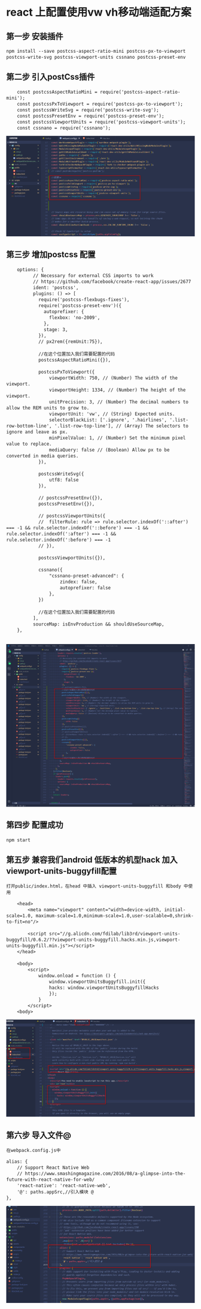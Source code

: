 # react 上配置使用vw vh移动端适配方案

## 第一步 安装插件

    npm install --save postcss-aspect-ratio-mini postcss-px-to-viewport postcss-write-svg postcss-viewport-units cssnano postcss-preset-env

## 第二步 引入postCss插件

```
    const postcssAspectRatioMini = require('postcss-aspect-ratio-mini');
    const postcssPxToViewport = require('postcss-px-to-viewport');
    const postcssWriteSvg = require('postcss-write-svg');
    const postcssPresetEnv = require('postcss-preset-env');
    const postcssViewportUnits = require('postcss-viewport-units');
    const cssnano = require('cssnano');
```

![Brief](../images/10.png)

## 第三步 增加postcss 配置

```
    options: {
          // Necessary for external CSS imports to work
          // https://github.com/facebook/create-react-app/issues/2677
          ident: 'postcss',
          plugins: () => [
            require('postcss-flexbugs-fixes'),
            require('postcss-preset-env')({
              autoprefixer: {
                flexbox: 'no-2009',
              },
              stage: 3,
            }),
            // px2rem({remUnit:75}),

            //在这个位置加入我们需要配置的代码
            postcssAspectRatioMini({}),

            postcssPxToViewport({
                viewportWidth: 750, // (Number) The width of the viewport.
                viewportHeight: 1334, // (Number) The height of the viewport.
                unitPrecision: 3, // (Number) The decimal numbers to allow the REM units to grow to.
                viewportUnit: 'vw', // (String) Expected units.
                selectorBlackList: ['.ignore', '.hairlines', '.list-row-bottom-line', '.list-row-top-line'], // (Array) The selectors to ignore and leave as px.
                minPixelValue: 1, // (Number) Set the minimum pixel value to replace.
                mediaQuery: false // (Boolean) Allow px to be converted in media queries.
            }),

            postcssWriteSvg({
                utf8: false
            }),

            // postcssPresetEnv({}),
            postcssPresetEnv({}),

            // postcssViewportUnits({
            //  filterRule: rule => rule.selector.indexOf('::after') === -1 && rule.selector.indexOf('::before') === -1 && rule.selector.indexOf(':after') === -1 && rule.selector.indexOf(':before') === -1
            // }),

            postcssViewportUnits({}),

            cssnano({
                "cssnano-preset-advanced": {
                    zindex: false,
                    autoprefixer: false
                },
            })

            //在这个位置加入我们需要配置的代码
          ],
          sourceMap: isEnvProduction && shouldUseSourceMap,
    },
    
```
![Brief](../images/11.png)

## 第四步 配置成功

    npm start

## 第五步 兼容我们android 低版本的机型hack 加入viewport-units-buggyfill配置

    打开public/index.html，在head 中插入 viewport-units-buggyfill 和body 中使用

```
    <head>
        <meta name="viewport" content="width=device-width, initial-scale=1.0, maximum-scale=1.0,minimum-scale=1.0,user-scalable=0,shrink-to-fit=no"/>
        
        <script src="//g.alicdn.com/fdilab/lib3rd/viewport-units-buggyfill/0.6.2/??viewport-units-buggyfill.hacks.min.js,viewport-units-buggyfill.min.js"></script>
    </head>

    <body>
        <script>
            window.onload = function () {
                window.viewportUnitsBuggyfill.init({
                hacks: window.viewportUnitsBuggyfillHacks
                });
            }
        </script>
    <body>

```

![Brief](../images/12.png)


## 第六步 导入文件@
    在webpack.config.js中
    
```
alias: {
    // Support React Native Web
    // https://www.smashingmagazine.com/2016/08/a-glimpse-into-the-future-with-react-native-for-web/
    'react-native': 'react-native-web',
    '@': paths.appSrc,//引入模块 @
},

```

![Brief](../images/13.png)

